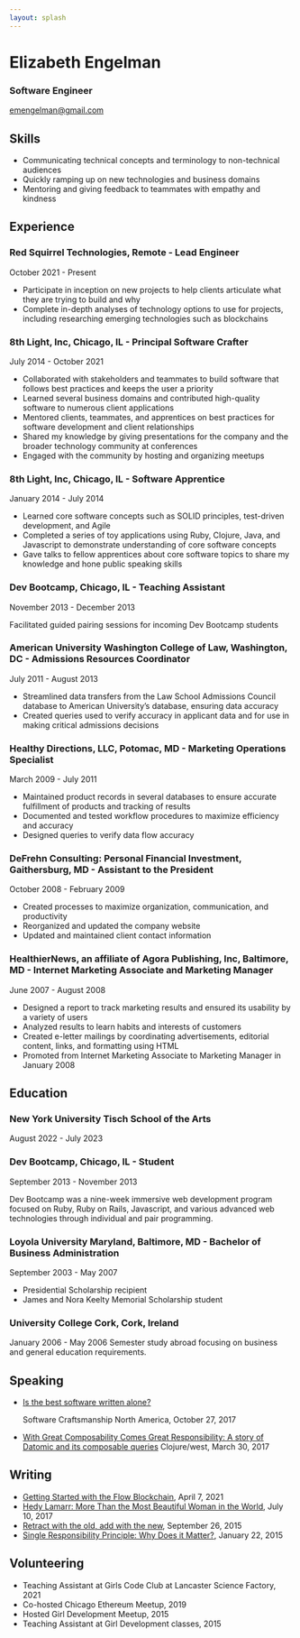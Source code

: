 ```yaml
---
layout: splash
---
```


# Elizabeth Engelman

### Software Engineer

emengelman@gmail.com

## Skills

- Communicating technical concepts and terminology to non-technical audiences
- Quickly ramping up on new technologies and business domains
- Mentoring and giving feedback to teammates with empathy and kindness

## Experience

### Red Squirrel Technologies, Remote - Lead Engineer

October 2021 - Present

- Participate in inception on new projects to help clients articulate what they are trying to build and why
- Complete in-depth analyses of technology options to use for projects, including researching emerging technologies such as blockchains

### 8th Light, Inc, Chicago, IL - Principal Software Crafter

July 2014 - October 2021

- Collaborated with stakeholders and teammates to build software that follows best practices and keeps the user a priority
- Learned several business domains and contributed high-quality software to numerous client applications
- Mentored clients, teammates, and apprentices on best practices for software development and client relationships
- Shared my knowledge by giving presentations for the company and the broader technology community at conferences
- Engaged with the community by hosting and organizing meetups

### 8th Light, Inc, Chicago, IL - Software Apprentice

January 2014 - July 2014

- Learned core software concepts such as SOLID principles, test-driven development, and Agile
- Completed a series of toy applications using Ruby, Clojure, Java, and Javascript to demonstrate understanding of core software concepts
- Gave talks to fellow apprentices about core software topics to share my knowledge and hone public speaking skills

### Dev Bootcamp, Chicago, IL - Teaching Assistant

November 2013 - December 2013

Facilitated guided pairing sessions for incoming Dev Bootcamp students

### American University Washington College of Law, Washington, DC - Admissions Resources Coordinator

July 2011 - August 2013

- Streamlined data transfers from the Law School Admissions Council database to American University’s database, ensuring data accuracy
- Created queries used to verify accuracy in applicant data and for use in making critical admissions decisions

### Healthy Directions, LLC, Potomac, MD - Marketing Operations Specialist

March 2009 - July 2011

- Maintained product records in several databases to ensure accurate fulfillment of products and tracking of results
- Documented and tested workflow procedures to maximize efficiency and accuracy
- Designed queries to verify data flow accuracy

### DeFrehn Consulting: Personal Financial Investment, Gaithersburg, MD - Assistant to the President

October 2008 - February 2009

- Created processes to maximize organization, communication, and productivity
- Reorganized and updated the company website
- Updated and maintained client contact information

### HealthierNews, an affiliate of Agora Publishing, Inc, Baltimore, MD - Internet Marketing Associate and Marketing Manager

June 2007 - August 2008

- Designed a report to track marketing results and ensured its usability by a variety of users
- Analyzed results to learn habits and interests of customers
- Created e-letter mailings by coordinating advertisements, editorial content, links, and formatting using HTML
- Promoted from Internet Marketing Associate to Marketing Manager in January 2008

## Education

### New York University Tisch School of the Arts

August 2022 - July 2023

### Dev Bootcamp, Chicago, IL - Student

September 2013 - November 2013

Dev Bootcamp was a nine-week immersive web development program focused on Ruby, Ruby on Rails, Javascript, and various advanced web technologies through individual and pair programming.

### Loyola University Maryland, Baltimore, MD - Bachelor of Business Administration

September 2003 - May 2007

- Presidential Scholarship recipient
- James and Nora Keelty Memorial Scholarship student

### University College Cork, Cork, Ireland

January 2006 - May 2006
Semester study abroad focusing on business and general education requirements.

## Speaking

- [Is the best software written alone?](https://vimeo.com/241742427/eba2897c1f)
  <div style="page-break-after: always;">
    Software Craftsmanship North America, October 27, 2017
  </div>

- [With Great Composability Comes Great Responsibility: A story of Datomic and its composable queries](https://www.youtube.com/watch?v=PTMyTyMcxkU&list=PLZdCLR02grLp4W4ySd1sHPOsK83gvqBQp&index=3)
  Clojure/west, March 30, 2017

## Writing

- [Getting Started with the Flow Blockchain](https://medium.com/redsquirrel-tech/getting-started-with-the-flow-blockchain-31bfab956a96), April 7, 2021
- [Hedy Lamarr: More Than the Most Beautiful Woman in the World](https://8thlight.com/insights/hedy-lamarr-more-than-the-most-beautiful-woman-in-the-world), July 10, 2017
- [Retract with the old, add with the new](https://8thlight.com/insights/retract-with-the-old-add-with-the-new), September 26, 2015
- [Single Responsibility Principle: Why Does it Matter?](https://8thlight.com/insights/single-responsibility-principle-why-does-it-matter), January 22, 2015

## Volunteering

- Teaching Assistant at Girls Code Club at Lancaster Science Factory, 2021
- Co-hosted Chicago Ethereum Meetup, 2019
- Hosted Girl Development Meetup, 2015
- Teaching Assistant at Girl Development classes, 2015
